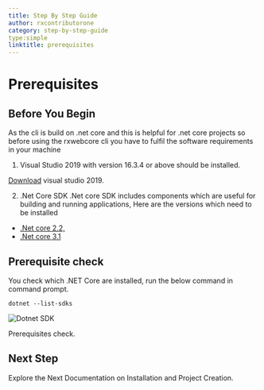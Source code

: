 ```yaml
---
title: Step By Step Guide
author: rxcontributorone
category: step-by-step-guide
type:simple
linktitle: prerequisites
---
```


# Prerequisites

## Before You Begin
As the cli is build on .net core and this is helpful for .net core projects so before using the rxwebcore cli you have to fulfil the software requirements in your machine
1) Visual Studio 2019 with version 16.3.4 or above should be installed.

<a class="redirect-link" href="https://visualstudio.microsoft.com/downloads/">Download</a> visual studio 2019.

2) .Net Core SDK
.Net core SDK includes components which are useful for building and running applications, Here are the versions which need to be installed 
<ul class="bullet-list">
<li><a class="redirect-link" href="https://dotnet.microsoft.com/download/dotnet-core/2.2">.Net core 2.2,</a></li>
<li><a class="redirect-link" href="https://dotnet.microsoft.com/download/dotnet-core/3.1">.Net core 3.1 </a></li>
</ul>

## Prerequisite check
You check which .NET Core are installed, run the below command in command prompt.

`````
dotnet --list-sdks
`````

![Dotnet SDK](Images/prerequisite-check.PNG)
<p class="image-description">Prerequisites check.</p> 

## Next Step

Explore the Next Documentation on Installation and Project Creation.

